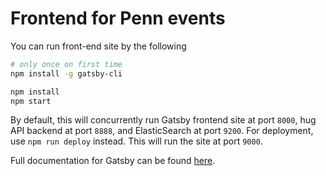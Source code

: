 
# Frontend for Penn events

You can run front-end site by the following

```sh
# only once on first time
npm install -g gatsby-cli
```

```sh
npm install
npm start
```

By default, this will concurrently run Gatsby frontend site at port `8000`, hug API backend at port `8888`, 
and ElasticSearch at port `9200`. For deployment, use `npm run deploy` instead. This will run the site at port `9000`.


Full documentation for Gatsby can be found [here](https://www.gatsbyjs.org/).
